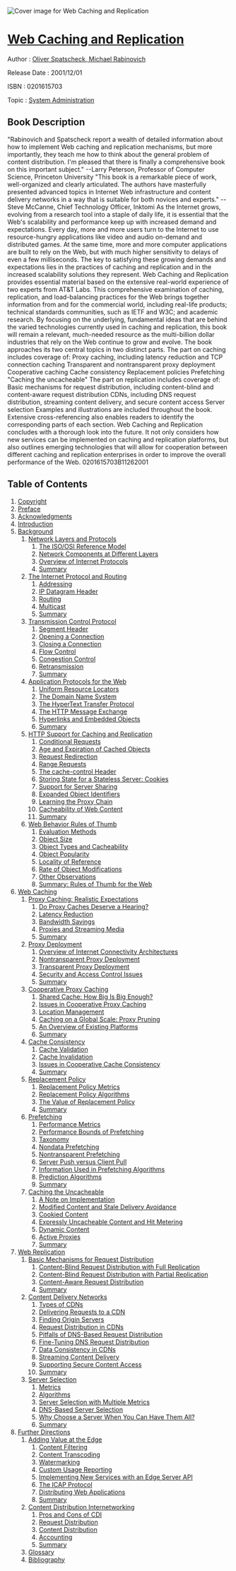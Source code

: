 ![Cover image for Web Caching and Replication](https://imgdetail.ebookreading.net/cover/cover/system_admin/EB0201615703.jpg)

[Web Caching and Replication](https://ebookreading.net/view/book/Web+Caching+and+Replication-EB0201615703_1.html "Web Caching and Replication")
====================================================================================================================

Author : [Oliver Spatscheck](https://ebookreading.net/search/author/Oliver+Spatscheck),[ Michael Rabinovich](https://ebookreading.net/search/author/+Michael+Rabinovich)

Release Date : 2001/12/01

ISBN : 0201615703

Topic : [System Administration](https://ebookreading.net/search/category/system-administration)

Book Description
-----------------

"Rabinovich and Spatscheck report a wealth of detailed information about how to implement Web caching and replication mechanisms, but more importantly, they teach me how to think about the general problem of content distribution. I'm pleased that there is finally a comprehensive book on this important subject." --Larry Peterson, Professor of Computer Science, Princeton University
"This book is a remarkable piece of work, well-organized and clearly articulated. The authors have masterfully presented advanced topics in Internet Web infrastructure and content delivery networks in a way that is suitable for both novices and experts." --Steve McCanne, Chief Technology Officer, Inktomi
As the Internet grows, evolving from a research tool into a staple of daily life, it is essential that the Web's scalability and performance keep up with increased demand and expectations. Every day, more and more users turn to the Internet to use resource-hungry applications like video and audio on-demand and distributed games. At the same time, more and more computer applications are built to rely on the Web, but with much higher sensitivity to delays of even a few milliseconds. The key to satisfying these growing demands and expectations lies in the practices of caching and replication and in the increased scalability solutions they represent.
Web Caching and Replication provides essential material based on the extensive real-world experience of two experts from AT&amp;T Labs. This comprehensive examination of caching, replication, and load-balancing practices for the Web brings together information from and for the commercial world, including real-life products; technical standards communities, such as IETF and W3C; and academic research.
By focusing on the underlying, fundamental ideas that are behind the varied technologies currently used in caching and replication, this book will remain a relevant, much-needed resource as the multi-billion dollar industries that rely on the Web continue to grow and evolve.
The book approaches its two central topics in two distinct parts. The part on caching includes coverage of:
Proxy caching, including latency reduction and TCP connection caching
Transparent and nontransparent proxy deployment
Cooperative caching
Cache consistency
Replacement policies
Prefetching
"Caching the uncacheable"
The part on replication includes coverage of:
Basic mechanisms for request distribution, including content-blind and content-aware request distribution
CDNs, including DNS request distribution, streaming content delivery, and secure content access
Server selection
Examples and illustrations are included throughout the book. Extensive cross-referencing also enables readers to identify the corresponding parts of each section. Web Caching and Replication concludes with a thorough look into the future. It not only considers how new services can be implemented on caching and replication platforms, but also outlines emerging technologies that will allow for cooperation between different caching and replication enterprises in order to improve the overall performance of the Web.
 0201615703B11262001
              
Table of Contents
-----------------

1. [Copyright](https://ebookreading.net/view/book/Web+Caching+and+Replication-EB0201615703_1.html)
1. [Preface](https://ebookreading.net/view/book/Web+Caching+and+Replication-EB0201615703_2.html)
1. [Acknowledgments](https://ebookreading.net/view/book/Web+Caching+and+Replication-EB0201615703_3.html)
1. [Introduction](https://ebookreading.net/view/book/Web+Caching+and+Replication-EB0201615703_4.html)
1. [Background](https://ebookreading.net/view/book/Web+Caching+and+Replication-EB0201615703_5.html)
    1. [Network Layers and Protocols](https://ebookreading.net/view/book/Web+Caching+and+Replication-EB0201615703_6.html)
        1. [The ISO/OSI Reference Model](https://ebookreading.net/view/book/Web+Caching+and+Replication-EB0201615703_7.html)
        1. [Network Components at Different Layers](https://ebookreading.net/view/book/Web+Caching+and+Replication-EB0201615703_8.html)
        1. [Overview of Internet Protocols](https://ebookreading.net/view/book/Web+Caching+and+Replication-EB0201615703_9.html)
        1. [Summary](https://ebookreading.net/view/book/Web+Caching+and+Replication-EB0201615703_10.html)
    1. [The Internet Protocol and Routing](https://ebookreading.net/view/book/Web+Caching+and+Replication-EB0201615703_11.html)
        1. [Addressing](https://ebookreading.net/view/book/Web+Caching+and+Replication-EB0201615703_12.html)
        1. [IP Datagram Header](https://ebookreading.net/view/book/Web+Caching+and+Replication-EB0201615703_13.html)
        1. [Routing](https://ebookreading.net/view/book/Web+Caching+and+Replication-EB0201615703_14.html)
        1. [Multicast](https://ebookreading.net/view/book/Web+Caching+and+Replication-EB0201615703_15.html)
        1. [Summary](https://ebookreading.net/view/book/Web+Caching+and+Replication-EB0201615703_16.html)
    1. [Transmission Control Protocol](https://ebookreading.net/view/book/Web+Caching+and+Replication-EB0201615703_17.html)
        1. [Segment Header](https://ebookreading.net/view/book/Web+Caching+and+Replication-EB0201615703_18.html)
        1. [Opening a Connection](https://ebookreading.net/view/book/Web+Caching+and+Replication-EB0201615703_19.html)
        1. [Closing a Connection](https://ebookreading.net/view/book/Web+Caching+and+Replication-EB0201615703_20.html)
        1. [Flow Control](https://ebookreading.net/view/book/Web+Caching+and+Replication-EB0201615703_21.html)
        1. [Congestion Control](https://ebookreading.net/view/book/Web+Caching+and+Replication-EB0201615703_22.html)
        1. [Retransmission](https://ebookreading.net/view/book/Web+Caching+and+Replication-EB0201615703_23.html)
        1. [Summary](https://ebookreading.net/view/book/Web+Caching+and+Replication-EB0201615703_24.html)
    1. [Application Protocols for the Web](https://ebookreading.net/view/book/Web+Caching+and+Replication-EB0201615703_25.html)
        1. [Uniform Resource Locators](https://ebookreading.net/view/book/Web+Caching+and+Replication-EB0201615703_26.html)
        1. [The Domain Name System](https://ebookreading.net/view/book/Web+Caching+and+Replication-EB0201615703_27.html)
        1. [The HyperText Transfer Protocol](https://ebookreading.net/view/book/Web+Caching+and+Replication-EB0201615703_28.html)
        1. [The HTTP Message Exchange](https://ebookreading.net/view/book/Web+Caching+and+Replication-EB0201615703_29.html)
        1. [Hyperlinks and Embedded Objects](https://ebookreading.net/view/book/Web+Caching+and+Replication-EB0201615703_30.html)
        1. [Summary](https://ebookreading.net/view/book/Web+Caching+and+Replication-EB0201615703_31.html)
    1. [HTTP Support for Caching and Replication](https://ebookreading.net/view/book/Web+Caching+and+Replication-EB0201615703_32.html)
        1. [Conditional Requests](https://ebookreading.net/view/book/Web+Caching+and+Replication-EB0201615703_33.html)
        1. [Age and Expiration of Cached Objects](https://ebookreading.net/view/book/Web+Caching+and+Replication-EB0201615703_34.html)
        1. [Request Redirection](https://ebookreading.net/view/book/Web+Caching+and+Replication-EB0201615703_35.html)
        1. [Range Requests](https://ebookreading.net/view/book/Web+Caching+and+Replication-EB0201615703_36.html)
        1. [The cache-control Header](https://ebookreading.net/view/book/Web+Caching+and+Replication-EB0201615703_37.html)
        1. [Storing State for a Stateless Server: Cookies](https://ebookreading.net/view/book/Web+Caching+and+Replication-EB0201615703_38.html)
        1. [Support for Server Sharing](https://ebookreading.net/view/book/Web+Caching+and+Replication-EB0201615703_39.html)
        1. [Expanded Object Identifiers](https://ebookreading.net/view/book/Web+Caching+and+Replication-EB0201615703_40.html)
        1. [Learning the Proxy Chain](https://ebookreading.net/view/book/Web+Caching+and+Replication-EB0201615703_41.html)
        1. [Cacheability of Web Content](https://ebookreading.net/view/book/Web+Caching+and+Replication-EB0201615703_42.html)
        1. [Summary](https://ebookreading.net/view/book/Web+Caching+and+Replication-EB0201615703_43.html)
    1. [Web Behavior Rules of Thumb](https://ebookreading.net/view/book/Web+Caching+and+Replication-EB0201615703_44.html)
        1. [Evaluation Methods](https://ebookreading.net/view/book/Web+Caching+and+Replication-EB0201615703_45.html)
        1. [Object Size](https://ebookreading.net/view/book/Web+Caching+and+Replication-EB0201615703_46.html)
        1. [Object Types and Cacheability](https://ebookreading.net/view/book/Web+Caching+and+Replication-EB0201615703_47.html)
        1. [Object Popularity](https://ebookreading.net/view/book/Web+Caching+and+Replication-EB0201615703_48.html)
        1. [Locality of Reference](https://ebookreading.net/view/book/Web+Caching+and+Replication-EB0201615703_49.html)
        1. [Rate of Object Modifications](https://ebookreading.net/view/book/Web+Caching+and+Replication-EB0201615703_50.html)
        1. [Other Observations](https://ebookreading.net/view/book/Web+Caching+and+Replication-EB0201615703_51.html)
        1. [Summary: Rules of Thumb for the Web](https://ebookreading.net/view/book/Web+Caching+and+Replication-EB0201615703_52.html)
1. [Web Caching](https://ebookreading.net/view/book/Web+Caching+and+Replication-EB0201615703_53.html)
    1. [Proxy Caching: Realistic Expectations](https://ebookreading.net/view/book/Web+Caching+and+Replication-EB0201615703_54.html)
        1. [Do Proxy Caches Deserve a Hearing?](https://ebookreading.net/view/book/Web+Caching+and+Replication-EB0201615703_55.html)
        1. [Latency Reduction](https://ebookreading.net/view/book/Web+Caching+and+Replication-EB0201615703_56.html)
        1. [Bandwidth Savings](https://ebookreading.net/view/book/Web+Caching+and+Replication-EB0201615703_57.html)
        1. [Proxies and Streaming Media](https://ebookreading.net/view/book/Web+Caching+and+Replication-EB0201615703_58.html)
        1. [Summary](https://ebookreading.net/view/book/Web+Caching+and+Replication-EB0201615703_59.html)
    1. [Proxy Deployment](https://ebookreading.net/view/book/Web+Caching+and+Replication-EB0201615703_60.html)
        1. [Overview of Internet Connectivity Architectures](https://ebookreading.net/view/book/Web+Caching+and+Replication-EB0201615703_61.html)
        1. [Nontransparent Proxy Deployment](https://ebookreading.net/view/book/Web+Caching+and+Replication-EB0201615703_62.html)
        1. [Transparent Proxy Deployment](https://ebookreading.net/view/book/Web+Caching+and+Replication-EB0201615703_63.html)
        1. [Security and Access Control Issues](https://ebookreading.net/view/book/Web+Caching+and+Replication-EB0201615703_64.html)
        1. [Summary](https://ebookreading.net/view/book/Web+Caching+and+Replication-EB0201615703_65.html)
    1. [Cooperative Proxy Caching](https://ebookreading.net/view/book/Web+Caching+and+Replication-EB0201615703_66.html)
        1. [Shared Cache: How Big Is Big Enough?](https://ebookreading.net/view/book/Web+Caching+and+Replication-EB0201615703_67.html)
        1. [Issues in Cooperative Proxy Caching](https://ebookreading.net/view/book/Web+Caching+and+Replication-EB0201615703_68.html)
        1. [Location Management](https://ebookreading.net/view/book/Web+Caching+and+Replication-EB0201615703_69.html)
        1. [Caching on a Global Scale: Proxy Pruning](https://ebookreading.net/view/book/Web+Caching+and+Replication-EB0201615703_70.html)
        1. [An Overview of Existing Platforms](https://ebookreading.net/view/book/Web+Caching+and+Replication-EB0201615703_71.html)
        1. [Summary](https://ebookreading.net/view/book/Web+Caching+and+Replication-EB0201615703_72.html)
    1. [Cache Consistency](https://ebookreading.net/view/book/Web+Caching+and+Replication-EB0201615703_73.html)
        1. [Cache Validation](https://ebookreading.net/view/book/Web+Caching+and+Replication-EB0201615703_74.html)
        1. [Cache Invalidation](https://ebookreading.net/view/book/Web+Caching+and+Replication-EB0201615703_75.html)
        1. [Issues in Cooperative Cache Consistency](https://ebookreading.net/view/book/Web+Caching+and+Replication-EB0201615703_76.html)
        1. [Summary](https://ebookreading.net/view/book/Web+Caching+and+Replication-EB0201615703_77.html)
    1. [Replacement Policy](https://ebookreading.net/view/book/Web+Caching+and+Replication-EB0201615703_78.html)
        1. [Replacement Policy Metrics](https://ebookreading.net/view/book/Web+Caching+and+Replication-EB0201615703_79.html)
        1. [Replacement Policy Algorithms](https://ebookreading.net/view/book/Web+Caching+and+Replication-EB0201615703_80.html)
        1. [The Value of Replacement Policy](https://ebookreading.net/view/book/Web+Caching+and+Replication-EB0201615703_81.html)
        1. [Summary](https://ebookreading.net/view/book/Web+Caching+and+Replication-EB0201615703_82.html)
    1. [Prefetching](https://ebookreading.net/view/book/Web+Caching+and+Replication-EB0201615703_83.html)
        1. [Performance Metrics](https://ebookreading.net/view/book/Web+Caching+and+Replication-EB0201615703_84.html)
        1. [Performance Bounds of Prefetching](https://ebookreading.net/view/book/Web+Caching+and+Replication-EB0201615703_85.html)
        1. [Taxonomy](https://ebookreading.net/view/book/Web+Caching+and+Replication-EB0201615703_86.html)
        1. [Nondata Prefetching](https://ebookreading.net/view/book/Web+Caching+and+Replication-EB0201615703_87.html)
        1. [Nontransparent Prefetching](https://ebookreading.net/view/book/Web+Caching+and+Replication-EB0201615703_88.html)
        1. [Server Push versus Client Pull](https://ebookreading.net/view/book/Web+Caching+and+Replication-EB0201615703_89.html)
        1. [Information Used in Prefetching Algorithms](https://ebookreading.net/view/book/Web+Caching+and+Replication-EB0201615703_90.html)
        1. [Prediction Algorithms](https://ebookreading.net/view/book/Web+Caching+and+Replication-EB0201615703_91.html)
        1. [Summary](https://ebookreading.net/view/book/Web+Caching+and+Replication-EB0201615703_92.html)
    1. [Caching the Uncacheable](https://ebookreading.net/view/book/Web+Caching+and+Replication-EB0201615703_93.html)
        1. [A Note on Implementation](https://ebookreading.net/view/book/Web+Caching+and+Replication-EB0201615703_94.html)
        1. [Modified Content and Stale Delivery Avoidance](https://ebookreading.net/view/book/Web+Caching+and+Replication-EB0201615703_95.html)
        1. [Cookied Content](https://ebookreading.net/view/book/Web+Caching+and+Replication-EB0201615703_96.html)
        1. [Expressly Uncacheable Content and Hit Metering](https://ebookreading.net/view/book/Web+Caching+and+Replication-EB0201615703_97.html)
        1. [Dynamic Content](https://ebookreading.net/view/book/Web+Caching+and+Replication-EB0201615703_98.html)
        1. [Active Proxies](https://ebookreading.net/view/book/Web+Caching+and+Replication-EB0201615703_99.html)
        1. [Summary](https://ebookreading.net/view/book/Web+Caching+and+Replication-EB0201615703_100.html)
1. [Web Replication](https://ebookreading.net/view/book/Web+Caching+and+Replication-EB0201615703_101.html)
    1. [Basic Mechanisms for Request Distribution](https://ebookreading.net/view/book/Web+Caching+and+Replication-EB0201615703_102.html)
        1. [Content-Blind Request Distribution with Full Replication](https://ebookreading.net/view/book/Web+Caching+and+Replication-EB0201615703_103.html)
        1. [Content-Blind Request Distribution with Partial Replication](https://ebookreading.net/view/book/Web+Caching+and+Replication-EB0201615703_104.html)
        1. [Content-Aware Request Distribution](https://ebookreading.net/view/book/Web+Caching+and+Replication-EB0201615703_105.html)
        1. [Summary](https://ebookreading.net/view/book/Web+Caching+and+Replication-EB0201615703_106.html)
    1. [Content Delivery Networks](https://ebookreading.net/view/book/Web+Caching+and+Replication-EB0201615703_107.html)
        1. [Types of CDNs](https://ebookreading.net/view/book/Web+Caching+and+Replication-EB0201615703_108.html)
        1. [Delivering Requests to a CDN](https://ebookreading.net/view/book/Web+Caching+and+Replication-EB0201615703_109.html)
        1. [Finding Origin Servers](https://ebookreading.net/view/book/Web+Caching+and+Replication-EB0201615703_110.html)
        1. [Request Distribution in CDNs](https://ebookreading.net/view/book/Web+Caching+and+Replication-EB0201615703_111.html)
        1. [Pitfalls of DNS-Based Request Distribution](https://ebookreading.net/view/book/Web+Caching+and+Replication-EB0201615703_112.html)
        1. [Fine-Tuning DNS Request Distribution](https://ebookreading.net/view/book/Web+Caching+and+Replication-EB0201615703_113.html)
        1. [Data Consistency in CDNs](https://ebookreading.net/view/book/Web+Caching+and+Replication-EB0201615703_114.html)
        1. [Streaming Content Delivery](https://ebookreading.net/view/book/Web+Caching+and+Replication-EB0201615703_115.html)
        1. [Supporting Secure Content Access](https://ebookreading.net/view/book/Web+Caching+and+Replication-EB0201615703_116.html)
        1. [Summary](https://ebookreading.net/view/book/Web+Caching+and+Replication-EB0201615703_117.html)
    1. [Server Selection](https://ebookreading.net/view/book/Web+Caching+and+Replication-EB0201615703_118.html)
        1. [Metrics](https://ebookreading.net/view/book/Web+Caching+and+Replication-EB0201615703_119.html)
        1. [Algorithms](https://ebookreading.net/view/book/Web+Caching+and+Replication-EB0201615703_120.html)
        1. [Server Selection with Multiple Metrics](https://ebookreading.net/view/book/Web+Caching+and+Replication-EB0201615703_121.html)
        1. [DNS-Based Server Selection](https://ebookreading.net/view/book/Web+Caching+and+Replication-EB0201615703_122.html)
        1. [Why Choose a Server When You Can Have Them All?](https://ebookreading.net/view/book/Web+Caching+and+Replication-EB0201615703_123.html)
        1. [Summary](https://ebookreading.net/view/book/Web+Caching+and+Replication-EB0201615703_124.html)
1. [Further Directions](https://ebookreading.net/view/book/Web+Caching+and+Replication-EB0201615703_125.html)
    1. [Adding Value at the Edge](https://ebookreading.net/view/book/Web+Caching+and+Replication-EB0201615703_126.html)
        1. [Content Filtering](https://ebookreading.net/view/book/Web+Caching+and+Replication-EB0201615703_127.html)
        1. [Content Transcoding](https://ebookreading.net/view/book/Web+Caching+and+Replication-EB0201615703_128.html)
        1. [Watermarking](https://ebookreading.net/view/book/Web+Caching+and+Replication-EB0201615703_129.html)
        1. [Custom Usage Reporting](https://ebookreading.net/view/book/Web+Caching+and+Replication-EB0201615703_130.html)
        1. [Implementing New Services with an Edge Server API](https://ebookreading.net/view/book/Web+Caching+and+Replication-EB0201615703_131.html)
        1. [The ICAP Protocol](https://ebookreading.net/view/book/Web+Caching+and+Replication-EB0201615703_132.html)
        1. [Distributing Web Applications](https://ebookreading.net/view/book/Web+Caching+and+Replication-EB0201615703_133.html)
        1. [Summary](https://ebookreading.net/view/book/Web+Caching+and+Replication-EB0201615703_134.html)
    1. [Content Distribution Internetworking](https://ebookreading.net/view/book/Web+Caching+and+Replication-EB0201615703_135.html)
        1. [Pros and Cons of CDI](https://ebookreading.net/view/book/Web+Caching+and+Replication-EB0201615703_136.html)
        1. [Request Distribution](https://ebookreading.net/view/book/Web+Caching+and+Replication-EB0201615703_137.html)
        1. [Content Distribution](https://ebookreading.net/view/book/Web+Caching+and+Replication-EB0201615703_138.html)
        1. [Accounting](https://ebookreading.net/view/book/Web+Caching+and+Replication-EB0201615703_139.html)
        1. [Summary](https://ebookreading.net/view/book/Web+Caching+and+Replication-EB0201615703_140.html)
    1. [Glossary](https://ebookreading.net/view/book/Web+Caching+and+Replication-EB0201615703_141.html)
    1. [Bibliography](https://ebookreading.net/view/book/Web+Caching+and+Replication-EB0201615703_142.html)
